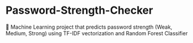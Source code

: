 # Password-Strength-Checker
🔑 Machine Learning project that predicts password strength (Weak, Medium, Strong) using TF-IDF vectorization and Random Forest Classifier
